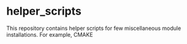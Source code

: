 # helper_scripts
This repository contains helper scripts for few miscellaneous module installations. For example, CMAKE
